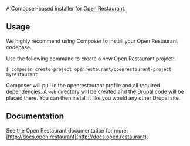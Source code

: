 A Composer-based installer for [Open Restaurant](http://open.restaurant).

## Usage

We highly recommend using Composer to install your Open Restaurant codebase.

Use the following command to create a new Open Restaurant project:

`$ composer create-project openrestaurant/openrestaurant-project myrestaurant`

Composer will pull in the openrestaurant profile and all required dependencies. A `web` directory will be created and the Drupal code will be placed there. You can then install it like you would any other Drupal site.

## Documentation

See the Open Restaurant documentation for more: [http://docs.open.restaurant](http://docs.open.restaurant).

